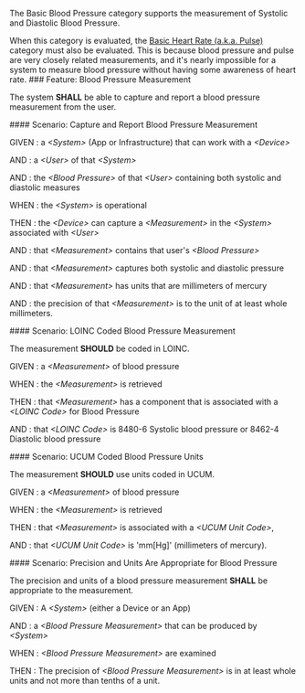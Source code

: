 The Basic Blood Pressure category supports the measurement of Systolic and Diastolic Blood Pressure.

When this category is evaluated, the [Basic Heart Rate (a.k.a. Pulse)](basic_heart_rate.html)
category must also be evaluated.  This is because blood pressure and pulse are very
closely related measurements, and it's nearly impossible for a system to measure blood
pressure without having some awareness of heart rate.
<span id='blood-pressure-measurement'/>
###<span class='glyphicon glyphicon-phone'/> <span class='glyphicon glyphicon-dashboard'/> <span class='glyphicon glyphicon-cloud'/> <a name='bp_measurement'>Feature: Blood Pressure Measurement</a>

The system **SHALL** be able to capture and report a blood pressure measurement from the user.


<span id='capture-and-report-blood-pressure-measurement'/>
####<span class='glyphicon text-success glyphicon-phone'/> <span class='glyphicon text-success glyphicon-dashboard'/> <span class='glyphicon text-success glyphicon-cloud'/> <a name='scenario_1'>Scenario: Capture and Report Blood Pressure Measurement</a>


GIVEN
: a <i>&lt;System&gt;</i> (App or Infrastructure) that can work with a <i>&lt;Device&gt;</i>

   AND
   : a <i>&lt;User&gt;</i> of that <i>&lt;System&gt;</i>

   AND
   : the <i>&lt;Blood Pressure&gt;</i> of that <i>&lt;User&gt;</i> containing both systolic and diastolic measures

WHEN
: the <i>&lt;System&gt;</i> is operational

THEN
: the <i>&lt;Device&gt;</i> can capture a <i>&lt;Measurement&gt;</i> in the <i>&lt;System&gt;</i> associated with <i>&lt;User&gt;</i>

   AND
   : that <i>&lt;Measurement&gt;</i> contains that user's <i>&lt;Blood Pressure&gt;</i>

   AND
   : that <i>&lt;Measurement&gt;</i> captures both systolic and diastolic pressure

   AND
   : that <i>&lt;Measurement&gt;</i> has units that are millimeters of mercury

   AND
   : the precision of that <i>&lt;Measurement&gt;</i> is to the unit of at least whole millimeters.


<span id='loinc-coded-blood-pressure-measurement'/>
####<span class='glyphicon text-info glyphicon-phone'/> <span class='glyphicon text-info glyphicon-cloud'/> <a name='scenario_2'>Scenario: LOINC Coded Blood Pressure Measurement</a>

The measurement **SHOULD** be coded in LOINC.

GIVEN
: a <i>&lt;Measurement&gt;</i> of blood pressure

WHEN
: the <i>&lt;Measurement&gt;</i> is retrieved

THEN
: that <i>&lt;Measurement&gt;</i> has a component that is associated with a <i>&lt;LOINC Code&gt;</i> for Blood Pressure

   AND
   : that <i>&lt;LOINC Code&gt;</i> is 8480-6 Systolic blood pressure or 8462-4 Diastolic blood pressure 


<span id='ucum-coded-blood-pressure-units'/>
####<span class='glyphicon text-info glyphicon-phone'/> <span class='glyphicon text-info glyphicon-cloud'/> <a name='scenario_3'>Scenario: UCUM Coded Blood Pressure Units</a>

The measurement **SHOULD** use units coded in UCUM.

GIVEN
: a <i>&lt;Measurement&gt;</i> of blood pressure

WHEN
: the <i>&lt;Measurement&gt;</i> is retrieved

THEN
: that <i>&lt;Measurement&gt;</i> is associated with a <i>&lt;UCUM Unit Code&gt;</i>, 

   AND
   : that <i>&lt;UCUM Unit Code&gt;</i> is 'mm[Hg]' (millimeters of mercury). 


<span id='precision-and-units-are-appropriate-for-blood-pressure'/>
####<span class='glyphicon text-success glyphicon-phone'/> <span class='glyphicon text-success glyphicon-dashboard'/> <a name='scenario_4'>Scenario: Precision and Units Are Appropriate for Blood Pressure</a>

The precision and units of a blood pressure measurement **SHALL** be appropriate to the measurement.

GIVEN
: A <i>&lt;System&gt;</i> (either a Device or an App)

   AND
   : a <i>&lt;Blood Pressure Measurement&gt;</i> that can be produced by <i>&lt;System&gt;</i>

WHEN
: <i>&lt;Blood Pressure Measurement&gt;</i> are examined

THEN
: The precision of <i>&lt;Blood Pressure Measurement&gt;</i> is in at least whole units and not more than tenths of a unit. 

